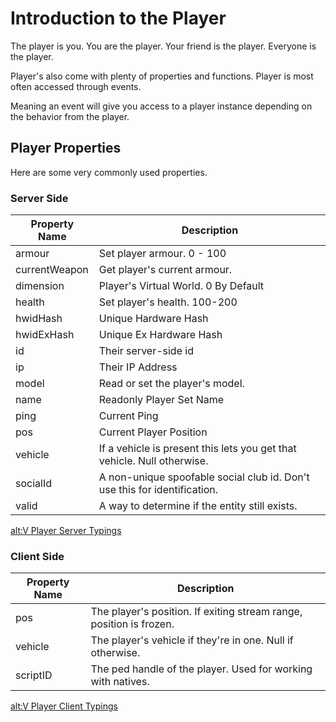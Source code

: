 # Introduction to the Player

The player is you. You are the player. Your friend is the player. Everyone is the player.

Player's also come with plenty of properties and functions. Player is most often accessed through events. 

Meaning an event will give you access to a player instance depending on the behavior from the player.

## Player Properties

Here are some very commonly used properties.

### Server Side

| Property Name | Description                                                               |
| ------------- | ------------------------------------------------------------------------- |
| armour        | Set player armour. 0 - 100                                                |
| currentWeapon | Get player's current armour.                                              |
| dimension     | Player's Virtual World. 0 By Default                                      |
| health        | Set player's health. 100-200                                              |
| hwidHash      | Unique Hardware Hash                                                      |
| hwidExHash    | Unique Ex Hardware Hash                                                   |
| id            | Their server-side id                                                      |
| ip            | Their IP Address                                                          |
| model         | Read or set the player's model.                                           |
| name          | Readonly Player Set Name                                                  |
| ping          | Current Ping                                                              |
| pos           | Current Player Position                                                   |
| vehicle       | If a vehicle is present this lets you get that vehicle. Null otherwise.   |
| socialId      | A non-unique spoofable social club id. Don't use this for identification. |
| valid         | A way to determine if the entity still exists.                            |

[alt:V Player Server Typings](https://altmp.github.io/altv-typings/classes/_alt_server_.player.html)

### Client Side

| Property Name | Description                                                         |
| ------------- | ------------------------------------------------------------------- |
| pos           | The player's position. If exiting stream range, position is frozen. |
| vehicle       | The player's vehicle if they're in one. Null if otherwise.          |
| scriptID      | The ped handle of the player. Used for working with natives.        |

[alt:V Player Client Typings](https://altmp.github.io/altv-typings/classes/_alt_client_.player.html)
